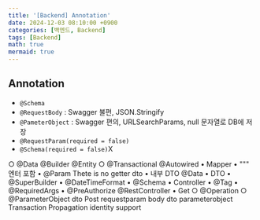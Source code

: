 ```yaml
---
title: '[Backend] Annotation'
date: 2024-12-03 08:10:00 +0900
categories: [백엔드, Backend]
tags: [Backend]
math: true
mermaid: true
---
```


## Annotation
- `@Schema`
- `@RequestBody` : Swagger 불편, JSON.Stringify
- `@PameterObject` : Swagger 편의, URLSearchParams, null 문자열로 DB에 저장
- `@RequestParam(required = false)`
- `@Schema(required = false)`X

○ @Data @Builder @Entity
	○ @Transactional @Autowired
• Mapper
	• """ 엔터 포함
	• @Param Thete is no getter dto
	• 내부 DTO @Data
• DTO 
	• @SuperBuilder
	• @DateTimeFormat
	• @Schema
• Controller
	• @Tag
	• @RequiredArgs
	• @PreAuthorize
@RestController
	• Get
		○ @Operation
		○ @ParameterObject dto
Post
requestparam body dto parameterobject
Transaction Propagation identity support